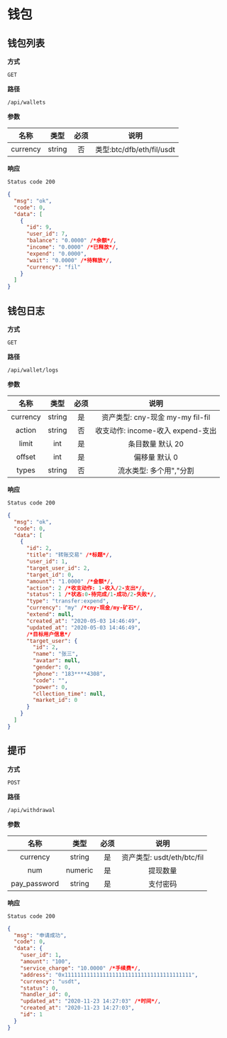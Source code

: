 # 钱包

## 钱包列表

**方式**

`GET`

**路径**

`/api/wallets`

**参数**

|   名称   |  类型  | 必须 |           说明            |
| :------: | :----: | :--: | :-----------------------: |
| currency | string |  否  | 类型:btc/dfb/eth/fil/usdt |

**响应**

`Status code 200`

```json
{
  "msg": "ok",
  "code": 0,
  "data": [
    {
      "id": 9,
      "user_id": 7,
      "balance": "0.0000" /*余额*/,
      "income": "0.0000" /*已释放*/,
      "expend": "0.0000",
      "wait": "0.0000" /*待释放*/,
      "currency": "fil"
    }
  ]
}
```

## 钱包日志

**方式**

`GET`

**路径**

`/api/wallet/logs`

**参数**

|   名称   |  类型  | 必须 |               说明                |
| :------: | :----: | :--: | :-------------------------------: |
| currency | string |  是  | 资产类型: cny-现金 my-my fil-fil  |
|  action  | string |  否  | 收支动作: income-收入 expend-支出 |
|  limit   |  int   |  是  |         条目数量 默认 20          |
|  offset  |  int   |  是  |           偏移量 默认 0           |
|  types   | string |  否  |      流水类型: 多个用","分割      |

**响应**

`Status code 200`

```json
{
  "msg": "ok",
  "code": 0,
  "data": [
    {
      "id": 2,
      "title": "转账交易" /*标题*/,
      "user_id": 1,
      "target_user_id": 2,
      "target_id": 0,
      "amount": "1.0000" /*金额*/,
      "action": 2 /*收支动作: 1-收入/2-支出*/,
      "status": 1 /*状态:0-待完成/1-成功/2-失败*/,
      "type": "transfer:expend",
      "currency": "my" /*cny-现金/my-矿石*/,
      "extend": null,
      "created_at": "2020-05-03 14:46:49",
      "updated_at": "2020-05-03 14:46:49",
      /*目标用户信息*/
      "target_user": {
        "id": 2,
        "name": "张三",
        "avatar": null,
        "gender": 0,
        "phone": "183****4308",
        "code": "",
        "power": 0,
        "cllection_time": null,
        "market_id": 0
      }
    }
  ]
}
```

## 提币

**方式**

`POST`

**路径**

`/api/withdrawal`

**参数**

|     名称     |  类型   | 必须 |            说明            |
| :----------: | :-----: | :--: | :------------------------: |
|   currency   | string  |  是  | 资产类型: usdt/eth/btc/fil |
|     num      | numeric |  是  |          提现数量          |
| pay_password | string  |  是  |          支付密码          |

**响应**

`Status code 200`

```json
{
  "msg": "申请成功",
  "code": 0,
  "data": {
    "user_id": 1,
    "amount": "100",
    "service_charge": "10.0000" /*手续费*/,
    "address": "0x1111111111111111111111111111111111111111",
    "currency": "usdt",
    "status": 0,
    "handler_id": 0,
    "updated_at": "2020-11-23 14:27:03" /*时间*/,
    "created_at": "2020-11-23 14:27:03",
    "id": 1
  }
}
```
